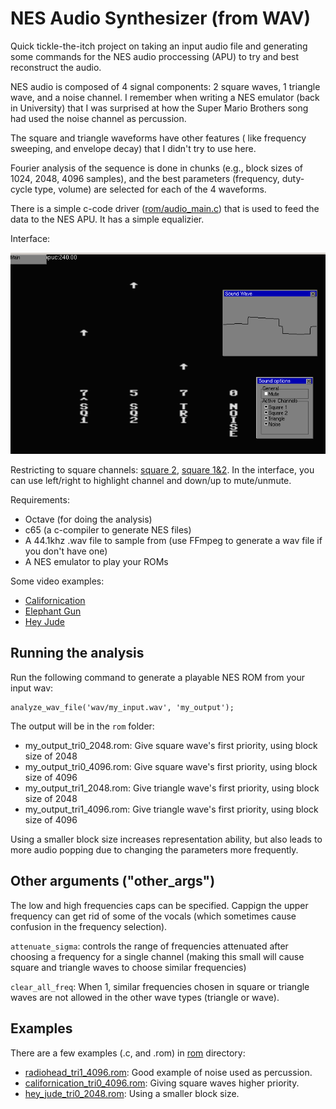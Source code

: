 # NES Audio Synthesizer (from WAV)

Quick tickle-the-itch project on taking an input audio file and
generating some commands for the NES audio proccessing (APU) to
try and best reconstruct the audio.

NES audio is composed of 4 signal components: 2 square waves,
1 triangle wave, and a noise channel. I remember when writing
a NES emulator (back in University) that I was surprised at how
the Super Mario Brothers song had used the noise channel as
percussion.

The square and triangle waveforms have other features (
like frequency sweeping, and envelope decay) that I didn't
try to use here.

Fourier analysis of the sequence is done in chunks (e.g.,
block sizes of 1024, 2048, 4096 samples), and the best parameters
(frequency, duty-cycle type, volume) are selected for each of the
4 waveforms.

There is a simple c-code driver ([rom/audio_main.c](rom/audio_main.c))
that is used to feed the data to the NES APU. It has a simple
equalizier.

Interface:

![all channels](img/all_channels.png)

Restricting to square channels:
[square 2](img/square2.png), [square 1&2](img/square12.png).
In the interface, you can use left/right to highlight channel
and down/up to mute/unmute.



Requirements:

* Octave (for doing the analysis)
* c65 (a c-compiler to generate NES files)
* A 44.1khz .wav file to sample from (use FFmpeg to generate a wav file if you don't have one)
* A NES emulator to play your ROMs

Some video examples:
* [Californication](https://ww.youtube.com/watch?v=8VSbv4xZQH0)
* [Elephant Gun](https://www.youtube.com/watch?v=IWSk03ZonaQ)
* [Hey Jude](https://www.youtube.com/watch?v=Q7vPBbWsyzs)

## Running the analysis

Run the following command to generate a playable NES ROM from your input wav:

```
analyze_wav_file('wav/my_input.wav', 'my_output');
```

The output will be in the `rom` folder:

* my_output_tri0_2048.rom: Give square wave's first priority, using block size of 2048
* my_output_tri0_4096.rom: Give square wave's first priority, using block size of 4096
* my_output_tri1_2048.rom: Give triangle wave's first priority, using block size of 2048
* my_output_tri1_4096.rom: Give triangle wave's first priority, using block size of 4096

Using a smaller block size increases representation ability, but also leads to more audio
popping due to changing the parameters more frequently.

## Other arguments ("other_args")

The low and high frequencies caps can be specified. Cappign the upper frequency can get
rid of some of the vocals (which sometimes cause confusion in the frequency selection).

`attenuate_sigma`: controls the range of frequencies attenuated after choosing a frequency
for a single channel (making this small will cause square and triangle waves to choose
similar frequencies)


`clear_all_freq`: When 1, similar frequencies chosen in square or triangle waves are not
allowed in the other wave types (triangle or wave).

## Examples

There are a few examples (.c, and .rom) in [rom](rom) directory:

* [radiohead_tri1_4096.rom](rom/radiohead_tri1_4096.rom): Good example of noise used as percussion.
* [californication_tri0_4096.rom](rom/californication_tri0_4096.rom): Giving square waves higher priority.
* [hey_jude_tri0_2048.rom](rom/hey_jude_tri0_2048.rom): Using a smaller block size.
